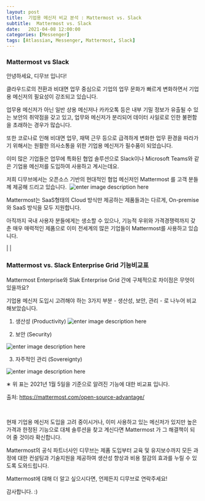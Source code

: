 ```yaml
---
layout: post
title:  기업용 메신저 비교 분석 : Mattermost vs. Slack
subtitle:  Mattermost vs. Slack
date:   2021-04-08 12:00:00
categories: [Messenger]
tags: [Atlassian, Messenger, Mattermost, Slack]
---
```


### Mattermost vs Slack

안녕하세요, 디무브 입니다!



클라우드로의 전환과 비대면 업무 중심으로 기업의 업무 문화가 빠르게 변화하면서 기업용 메신저의 필요성이 강조되고 있습니다.



업무용 메신저가 아닌 일반 상용 메신저나 카카오톡 등은 내부 기밀 정보가 유출될 수 있는 보안의 취약점을 갖고 있고, 업무와 메신저가 분리되어 데이터 사일로로 인한 불편함을 초래하는 경우가 많습니다. 



또한 코로나로 인해 비대면 업무, 재택 근무 등으로 급격하게 변화한 업무 환경을 따라가기 위해서는 원활한 의사소통을 위한 기업용 메신저가 필수품이 되었습니다.



이미 많은 기업들은 업무에 특화된 협업 솔루션으로 Slack이나 Microsoft Teams와 같은 기업용 메신저를 도입하여 사용하고 계시는데요. 



저희 디무브에서는 오픈소스 기반의 현대적인 협업 메신저인 Mattermost 를 고객 분들께 제공해 드리고 있습니다. 
![enter image description here](https://d15k2d11r6t6rl.cloudfront.net/public/users/Integrators/208d7955-33b5-4ad5-b739-82f8ce94ecac/8a9982ff7519604f01751c35c4ac0507/MM_1.png)


Mattermost는 SaaS형태의 Cloud 방식만 제공하는 제품들과는 다르게, On-premise와 SaaS 방식을 모두 지원합니다.



아직까지 국내 사용자 분들에게는 생소할 수 있으나, 기능적 우위와 가격경쟁력까지 갖춘 매우 매력적인 제품으로 이미 전세계의 많은 기업들이 Mattermost를 사용하고 있습니다. 

|     |

### Mattermost vs. Slack Enterprise Grid 기능비교표

Mattermost Enterprise와 Slak Enterprise Grid 간에 구체적으로 차이점은 무엇이 있을까요? 

기업용 메신저 도입시 고려해야 하는 3가지 부분 - 생산성, 보안, 관리 - 로 나누어 비교해보았습니다. 



1. 생산성 (Productivity)
![enter image description here](https://d15k2d11r6t6rl.cloudfront.net/public/users/Integrators/208d7955-33b5-4ad5-b739-82f8ce94ecac/8a9982ff7519604f01751c35c4ac0507/%E1%84%89%E1%85%B3%E1%84%8F%E1%85%B3%E1%84%85%E1%85%B5%E1%86%AB%E1%84%89%E1%85%A3%E1%86%BA%202021-04-08%20%E1%84%8B%E1%85%A9%E1%84%92%E1%85%AE%203.45.49.png)


2. 보안 (Security)

![enter image description here](https://d15k2d11r6t6rl.cloudfront.net/public/users/Integrators/208d7955-33b5-4ad5-b739-82f8ce94ecac/8a9982ff7519604f01751c35c4ac0507/%E1%84%89%E1%85%B3%E1%84%8F%E1%85%B3%E1%84%85%E1%85%B5%E1%86%AB%E1%84%89%E1%85%A3%E1%86%BA%202021-04-08%20%E1%84%8B%E1%85%A9%E1%84%92%E1%85%AE%203.46.07.png)

3. 자주적인 관리 (Sovereignty)

![enter image description here](https://d15k2d11r6t6rl.cloudfront.net/public/users/Integrators/208d7955-33b5-4ad5-b739-82f8ce94ecac/8a9982ff7519604f01751c35c4ac0507/%E1%84%89%E1%85%B3%E1%84%8F%E1%85%B3%E1%84%85%E1%85%B5%E1%86%AB%E1%84%89%E1%85%A3%E1%86%BA%202021-04-08%20%E1%84%8B%E1%85%A9%E1%84%92%E1%85%AE%203.46.28.png)

∗ 위 표는 2021년 1월 5일을 기준으로 알려진 기능에 대한 비교표 입니다. 

출처: https://mattermost.com/open-source-advantage/

<tbody class=""><tr class=""><td class="confluenceTd" style="text-align: left;" colspan="1" rowspan="1" data-mce-style="text-align: left;"><p data-renderer-start-pos="1066"><br></p></td></tr></tbody>

현재 기업용 메신저 도입을 고려 중이시거나, 이미 사용하고 있는 메신저가 있지만 높은 가격과 한정된 기능으로 대체 솔루션을 찾고 계신다면 Mattermost 가 그 해결책이 되어 줄 것이라 확신합니다. 



Mattermost의 공식 파트너사인 디무브는 제품 도입부터 교육 및 유지보수까지 모든 과정에 대한 컨설팅과 기술지원을 제공하여 생산성 향상과 비용 절감의 효과를 누릴 수 있도록 도와드립니다. 



Mattermost에 대해 더 알고 싶으시다면, 언제든지 디무브로 연락주세요! 



감사합니다. :)  
